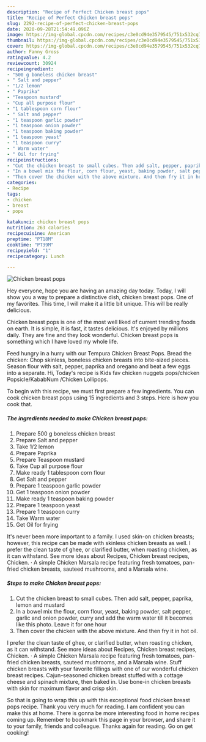 ```yaml
---
description: "Recipe of Perfect Chicken breast pops"
title: "Recipe of Perfect Chicken breast pops"
slug: 2292-recipe-of-perfect-chicken-breast-pops
date: 2020-09-28T21:54:49.096Z
image: https://img-global.cpcdn.com/recipes/c3e0cd94e3579545/751x532cq70/chicken-breast-pops-recipe-main-photo.jpg
thumbnail: https://img-global.cpcdn.com/recipes/c3e0cd94e3579545/751x532cq70/chicken-breast-pops-recipe-main-photo.jpg
cover: https://img-global.cpcdn.com/recipes/c3e0cd94e3579545/751x532cq70/chicken-breast-pops-recipe-main-photo.jpg
author: Fanny Gross
ratingvalue: 4.2
reviewcount: 30924
recipeingredient:
- "500 g boneless chicken breast"
- " Salt and pepper"
- "1/2 lemon"
- " Paprika"
- "Teaspoon mustard"
- "Cup all purpose flour"
- "1 tablespoon corn flour"
- " Salt and pepper"
- "1 teaspoon garlic powder"
- "1 teaspoon onion powder"
- "1 teaspoon baking powder"
- "1 teaspoon yeast"
- "1 teaspoon curry"
- " Warm water"
- " Oil for frying"
recipeinstructions:
- "Cut the chicken breast to small cubes. Then add salt, pepper, paprika, lemon and mustard"
- "In a bowel mix the flour, corn flour, yeast, baking powder, salt pepper, garlic and onion powder, curry and add the warm water till it becomes like this photo. Leave it for one hour"
- "Then cover the chicken with the above mixture. And then fry it in hot oil."
categories:
- Recipe
tags:
- chicken
- breast
- pops

katakunci: chicken breast pops 
nutrition: 263 calories
recipecuisine: American
preptime: "PT18M"
cooktime: "PT39M"
recipeyield: "1"
recipecategory: Lunch

---
```



![Chicken breast pops](https://img-global.cpcdn.com/recipes/c3e0cd94e3579545/751x532cq70/chicken-breast-pops-recipe-main-photo.jpg)

Hey everyone, hope you are having an amazing day today. Today, I will show you a way to prepare a distinctive dish, chicken breast pops. One of my favorites. This time, I will make it a little bit unique. This will be really delicious.

Chicken breast pops is one of the most well liked of current trending foods on earth. It is simple, it is fast, it tastes delicious. It's enjoyed by millions daily. They are fine and they look wonderful. Chicken breast pops is something which I have loved my whole life.

Feed hungry in a hurry with our Tempura Chicken Breast Pops. Bread the chicken: Chop skinless, boneless chicken breasts into bite-sized pieces. Season flour with salt, pepper, paprika and oregano and beat a few eggs into a separate. Hi, Today&#39;s recipe is Kids fav chicken nuggets pops/chicken Popsicle/KababNum /Chicken Lollipops.


To begin with this recipe, we must first prepare a few ingredients. You can cook chicken breast pops using 15 ingredients and 3 steps. Here is how you cook that.

<!--inarticleads1-->

##### The ingredients needed to make Chicken breast pops:

1. Prepare 500 g boneless chicken breast
1. Prepare  Salt and pepper
1. Take 1/2 lemon
1. Prepare  Paprika
1. Prepare Teaspoon mustard
1. Take Cup all purpose flour
1. Make ready 1 tablespoon corn flour
1. Get  Salt and pepper
1. Prepare 1 teaspoon garlic powder
1. Get 1 teaspoon onion powder
1. Make ready 1 teaspoon baking powder
1. Prepare 1 teaspoon yeast
1. Prepare 1 teaspoon curry
1. Take  Warm water
1. Get  Oil for frying


It&#39;s never been more important to a family. I used skin-on chicken breasts; however, this recipe can be made with skinless chicken breasts as well. I prefer the clean taste of ghee, or clarified butter, when roasting chicken, as it can withstand. See more ideas about Recipes, Chicken breast recipes, Chicken. · A simple Chicken Marsala recipe featuring fresh tomatoes, pan-fried chicken breasts, sauteed mushrooms, and a Marsala wine. 

<!--inarticleads2-->

##### Steps to make Chicken breast pops:

1. Cut the chicken breast to small cubes. Then add salt, pepper, paprika, lemon and mustard
1. In a bowel mix the flour, corn flour, yeast, baking powder, salt pepper, garlic and onion powder, curry and add the warm water till it becomes like this photo. Leave it for one hour
1. Then cover the chicken with the above mixture. And then fry it in hot oil.


I prefer the clean taste of ghee, or clarified butter, when roasting chicken, as it can withstand. See more ideas about Recipes, Chicken breast recipes, Chicken. · A simple Chicken Marsala recipe featuring fresh tomatoes, pan-fried chicken breasts, sauteed mushrooms, and a Marsala wine. Stuff chicken breasts with your favorite fillings with one of our wonderful chicken breast recipes. Cajun-seasoned chicken breast stuffed with a cottage cheese and spinach mixture, then baked in. Use bone-in chicken breasts with skin for maximum flavor and crisp skin. 

So that is going to wrap this up with this exceptional food chicken breast pops recipe. Thank you very much for reading. I am confident you can make this at home. There is gonna be more interesting food in home recipes coming up. Remember to bookmark this page in your browser, and share it to your family, friends and colleague. Thanks again for reading. Go on get cooking!
